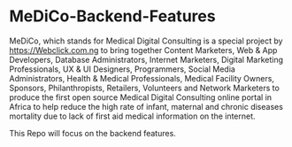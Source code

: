 # MeDiCo-Backend-Features
MeDiCo, which stands for Medical Digital Consulting  is a special project by https://Webclick.com.ng to bring together Content Marketers, Web &amp; App Developers, Database Administrators, Internet Marketers, Digital Marketing Professionals, UX &amp; UI Designers, Programmers, Social Media Administrators, Health &amp; Medical Professionals, Medical Facility Owners, Sponsors, Philanthropists, Retailers, Volunteers and Network Marketers to produce the first open source Medical Digital Consulting online portal in Africa to help reduce the high rate of infant, maternal and chronic diseases mortality due to lack of first aid medical information on the internet.

This Repo will focus on the backend features. 
